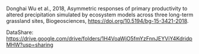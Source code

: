Donghai Wu et al., 2018, Asymmetric responses of primary productivity to altered precipitation simulated by ecosystem models across three long-term grassland sites, Biogeosciences, https://doi.org/10.5194/bg-15-3421-2018.

DataShare: https://drive.google.com/drive/folders/1H4VoaWjO5fmYzFnnJEYViY4KdridpMHW?usp=sharing
